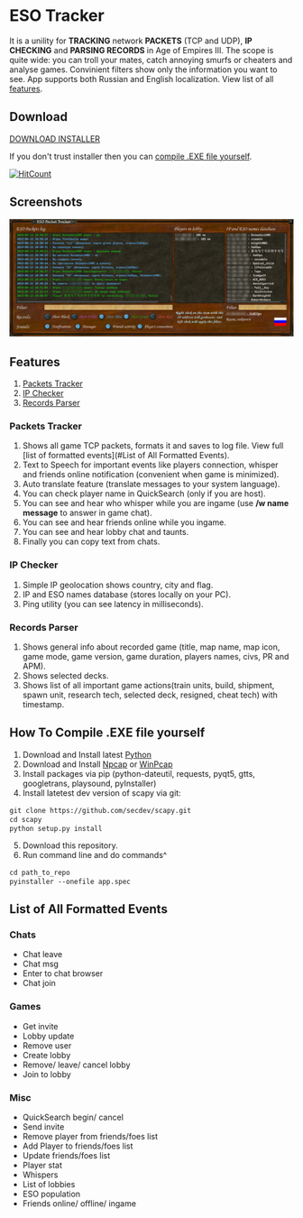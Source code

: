 # ESO Tracker
It is a unility for **TRACKING** network **PACKETS** (TCP and UDP), **IP CHECKING** and **PARSING RECORDS** in Age of Empires III. The scope is quite wide: you can troll your mates, catch annoying smurfs or cheaters and analyse games. Convinient filters show only the information you want to see. App supports both Russian and English localization. View list of all [features](#Features).

## Download

[DOWNLOAD INSTALLER](https://drive.google.com/open?id=1EskTX8MirfWu2oTKtltgoXdze4EXlzM0)


If you don't trust installer then you can [compile .EXE file yourself](#How-To-Compile-.EXE-file-yourself). 


[![HitCount](http://hits.dwyl.io/XaKOps/TCP-Tracker.svg)](http://hits.dwyl.io/XaKOps/TCP-Tracker)

## Screenshots

![Screenshot](Screenshots/1.png)

## Features

1. [Packets Tracker](#Packets-Tracker)
2. [IP Checker](#IP-Checker)
3. [Records Parser](#Records-Parser)

### Packets Tracker
1. Shows all game TCP packets, formats it and saves to log file. View full [list of formatted events](#List of All Formatted Events).
2. Text to Speech for important events like players connection, whisper and friends online notification (convenient when game is minimized).
3. Auto translate feature (translate messages to your system language).
4. You can check player name in QuickSearch (only if you are host).
5. You can see and hear who whisper while you are ingame (use **/w name message** to answer in game chat).
6. You can see and hear friends online while you ingame.
7. You can see and hear lobby chat and taunts.
8. Finally you can copy text from chats.

### IP Checker
1. Simple IP geolocation shows country, city and flag.
2. IP and ESO names database (stores locally on your PC).
3. Ping utility (you can see latency in milliseconds).

### Records Parser
1. Shows general info about recorded game (title, map name, map icon, game mode, game version, game duration, players names, civs, PR and APM).
2. Shows selected decks.
3. Shows list of all important game actions(train units, build, shipment, spawn unit, research tech, selected deck, resigned, cheat tech) with timestamp.

## How To Compile .EXE file yourself

1. Download and Install latest [Python](https://www.python.org/downloads/)
2. Download and Install [Npcap](https://nmap.org/npcap/) or [WinPcap](https://www.winpcap.org/install/)
3. Install packages via pip (python-dateutil, requests, pyqt5, gtts, googletrans, playsound, pyInstaller)
4. Install latetest dev version of scapy via git:
```
git clone https://github.com/secdev/scapy.git
cd scapy
python setup.py install
```  
5. Download this repository.
6. Run command line and do commands^
```
cd path_to_repo
pyinstaller --onefile app.spec
```

## List of All Formatted Events
### Chats
* Chat leave
* Chat msg
* Enter to chat browser
* Chat join

### Games
* Get invite
* Lobby update
* Remove user
* Create lobby
* Remove/ leave/ cancel lobby
* Join to lobby

### Misc
* QuickSearch begin/ cancel
* Send invite
* Remove player from friends/foes list
* Add Player to friends/foes list
* Update friends/foes list
* Player stat
* Whispers
* List of lobbies
* ESO population
* Friends online/ offline/ ingame
